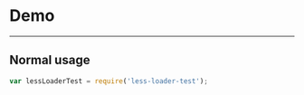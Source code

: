 # Demo

---

## Normal usage

````javascript
var lessLoaderTest = require('less-loader-test');
````
